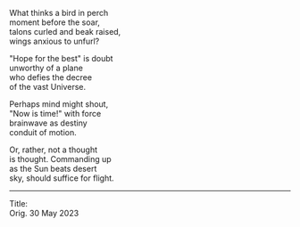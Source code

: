 What thinks a bird in perch\
moment before the soar,\
talons curled and beak raised,\
wings anxious to unfurl?

"Hope for the best" is doubt\
unworthy of a plane\
who defies the decree\
of the vast Universe.

Perhaps mind might shout,\
"Now is time!" with force\
brainwave as destiny\
conduit of motion.

Or, rather, not a thought\
is thought. Commanding up\
as the Sun beats desert\
sky, should suffice for flight.

-----

Title:\
Orig. 30 May 2023
